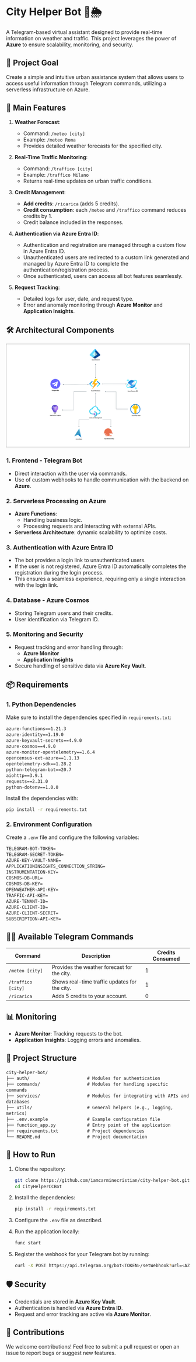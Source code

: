 # City Helper Bot 🚦🌦️

A Telegram-based virtual assistant designed to provide real-time information on weather and traffic. This project leverages the power of **Azure** to ensure scalability, monitoring, and security.


## 🌟 **Project Goal**

Create a simple and intuitive urban assistance system that allows users to access useful information through Telegram commands, utilizing a serverless infrastructure on Azure.

## 🚀 **Main Features**

1. **Weather Forecast**:  
   - Command: `/meteo [city]`  
   - Example: `/meteo Roma`  
   - Provides detailed weather forecasts for the specified city.

2. **Real-Time Traffic Monitoring**:  
   - Command: `/traffico [city]`  
   - Example: `/traffico Milano`  
   - Returns real-time updates on urban traffic conditions.

3. **Credit Management**:  
   - **Add credits**: `/ricarica` (adds 5 credits).  
   - **Credit consumption**: each `/meteo` and `/traffico` command reduces credits by 1.  
   - Credit balance included in the responses.

4. **Authentication via Azure Entra ID**:  
   - Authentication and registration are managed through a custom flow in Azure Entra ID.
   - Unauthenticated users are redirected to a custom link generated and managed by Azure Entra ID to complete the authentication/registration process.
   - Once authenticated, users can access all bot features seamlessly.

5. **Request Tracking**:  
   - Detailed logs for user, date, and request type.  
   - Error and anomaly monitoring through **Azure Monitor** and **Application Insights**.

## 🛠️ **Architectural Components**

![Architecture](Architettura_CityHelperBot.png)

### **1. Frontend - Telegram Bot**
- Direct interaction with the user via commands.
- Use of custom webhooks to handle communication with the backend on **Azure**.

### **2. Serverless Processing on Azure**
- **Azure Functions**:
  - Handling business logic.
  - Processing requests and interacting with external APIs.
- **Serverless Architecture**: dynamic scalability to optimize costs.

### **3. Authentication with Azure Entra ID**
- The bot provides a login link to unauthenticated users.
- If the user is not registered, Azure Entra ID automatically completes the registration during the login process.
- This ensures a seamless experience, requiring only a single interaction with the login link.

### **4. Database - Azure Cosmos**
- Storing Telegram users and their credits.
- User identification via Telegram ID.

### **5. Monitoring and Security**
- Request tracking and error handling through:
  - **Azure Monitor**
  - **Application Insights**
- Secure handling of sensitive data via **Azure Key Vault**.

## 📦 **Requirements**

### **1. Python Dependencies**
Make sure to install the dependencies specified in `requirements.txt`:

```plaintext
azure-functions==1.21.3
azure-identity==1.19.0
azure-keyvault-secrets==4.9.0
azure-cosmos==4.9.0
azure-monitor-opentelemetry==1.6.4
opencensus-ext-azure==1.1.13
opentelemetry-sdk==1.28.2
python-telegram-bot==20.7
aiohttp==3.9.1
requests==2.31.0
python-dotenv==1.0.0
```

Install the dependencies with:
```bash
pip install -r requirements.txt
```

### **2. Environment Configuration**
Create a `.env` file and configure the following variables:
```plaintext
TELEGRAM-BOT-TOKEN=
TELEGRAM-SECRET-TOKEN=
AZURE-KEY-VAULT-NAME=
APPLICATIONINSIGHTS_CONNECTION_STRING=
INSTRUMENTATION-KEY=
COSMOS-DB-URL=
COSMOS-DB-KEY=
OPENWEATHER-API-KEY=
TRAFFIC-API-KEY=
AZURE-TENANT-ID=
AZURE-CLIENT-ID=
AZURE-CLIENT-SECRET=
SUBSCRIPTION-API-KEY=
```

## 🧑‍💻 **Available Telegram Commands**

| Command           | Description                                      | Credits Consumed  |
|-------------------|--------------------------------------------------|-------------------|
| `/meteo [city]`   | Provides the weather forecast for the city.      | 1                 |
| `/traffico [city]`| Shows real-time traffic updates for the city.    | 1                 |
| `/ricarica`       | Adds 5 credits to your account.                  | 0                 |

## 📊 **Monitoring**

- **Azure Monitor**: Tracking requests to the bot.
- **Application Insights**: Logging errors and anomalies.

## 📂 **Project Structure**

```plaintext
city-helper-bot/
├── auth/                      # Modules for authentication
├── commands/                  # Modules for handling specific commands
├── services/                  # Modules for integrating with APIs and databases
├── utils/                     # General helpers (e.g., logging, metrics)
├── .env.example               # Example configuration file
├── function_app.py            # Entry point of the application
├── requirements.txt           # Project dependencies
└── README.md                  # Project documentation
```

## 📖 **How to Run**

1. Clone the repository:
   ```bash
   git clone https://github.com/iamcarminecristian/city-helper-bot.git
   cd CityHelperCCBot
   ```

2. Install the dependencies:
   ```bash
   pip install -r requirements.txt
   ```

3. Configure the `.env` file as described.

4. Run the application locally:
   ```bash
   func start
   ```

5. Register the webhook for your Telegram bot by running:
   ```bash
   curl -X POST https://api.telegram.org/bot<TOKEN>/setWebhook?url=<AZURE_FUNCTION_URL>
   ```

## 🛡️ **Security**

- Credentials are stored in **Azure Key Vault**.
- Authentication is handled via **Azure Entra ID**.
- Request and error tracking are active via **Azure Monitor**.

## 🤝 **Contributions**

We welcome contributions! Feel free to submit a pull request or open an issue to report bugs or suggest new features.
